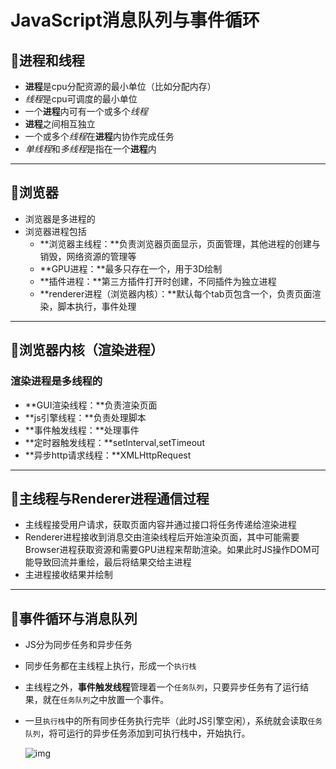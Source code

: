 # JavaScript消息队列与事件循环

## :bookmark:进程和线程

+ **进程**是cpu分配资源的最小单位（比如分配内存）
+ *线程*是cpu可调度的最小单位
+ 一个**进程**内可有一个或多个*线程*
+ **进程**之间相互独立
+ 一个或多个*线程*在**进程**内协作完成任务
+ *单线程*和*多线程*是指在一个**进程**内

----------------------------------------------------
## :bookmark:浏览器

 + 浏览器是多进程的
 + 浏览器进程包括
   + **浏览器主线程：**负责浏览器页面显示，页面管理，其他进程的创建与销毁，网络资源的管理等
   + **GPU进程：**最多只存在一个，用于3D绘制
   + **插件进程：**第三方插件打开时创建，不同插件为独立进程
   + **renderer进程（浏览器内核）：**默认每个tab页包含一个，负责页面渲染，脚本执行，事件处理

-----------------------------------------------------
## :bookmark:浏览器内核（渲染进程）

### 渲染进程是多线程的

+ **GUI渲染线程：**负责渲染页面
+ **js引擎线程：**负责处理脚本
+ **事件触发线程：**处理事件
+ **定时器触发线程：**setInterval,setTimeout
+ **异步http请求线程：**XMLHttpRequest

-----------------------------------------------------

## :bookmark:主线程与Renderer进程通信过程

+ 主线程接受用户请求，获取页面内容并通过接口将任务传递给渲染进程
+ Renderer进程接收到消息交由渲染线程后开始渲染页面，其中可能需要Browser进程获取资源和需要GPU进程来帮助渲染。如果此时JS操作DOM可能导致回流并重绘，最后将结果交给主进程
+ 主进程接收结果并绘制

-----------------------------------------------------
## :bookmark:事件循环与消息队列

+ JS分为同步任务和异步任务

+ 同步任务都在主线程上执行，形成一个`执行栈`

+ 主线程之外，**事件触发线程**管理着一个`任务队列`，只要异步任务有了运行结果，就在`任务队列`之中放置一个事件。

+ 一旦`执行栈`中的所有同步任务执行完毕（此时JS引擎空闲），系统就会读取`任务队列`，将可运行的异步任务添加到可执行栈中，开始执行。

  ![img](https://user-gold-cdn.xitu.io/2018/1/21/1611938b898ed9ef?imageslim)